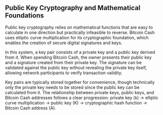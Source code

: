 ## Public Key Cryptography and Mathematical Foundations

Public key cryptography relies on mathematical functions that are easy to calculate in one direction but practically infeasible to reverse. Bitcoin Cash uses elliptic curve multiplication for its cryptographic foundation, which enables the creation of secure digital signatures and keys.

In this system, a key pair consists of a private key and a public key derived from it. When spending Bitcoin Cash, the owner presents their public key and a signature created from their private key. The signature can be validated against the public key without revealing the private key itself, allowing network participants to verify transaction validity.

Key pairs are typically stored together for convenience, though technically only the private key needs to be stored since the public key can be calculated from it. The relationship between private keys, public keys, and Bitcoin Cash addresses follows a clear progression: private key (k) → elliptic curve multiplication → public key (K) → cryptographic hash function → Bitcoin Cash address (A).